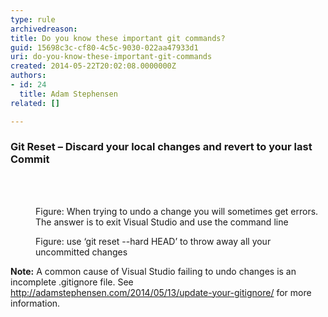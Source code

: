 ```yaml
---
type: rule
archivedreason: 
title: Do you know these important git commands?
guid: 15698c3c-cf80-4c5c-9030-022aa47933d1
uri: do-you-know-these-important-git-commands
created: 2014-05-22T20:02:08.0000000Z
authors:
- id: 24
  title: Adam Stephensen
related: []

---
```



<h3>Git Reset – Discard your local changes and revert to your last Commit​</h3>
<br><excerpt class='endintro'></excerpt><br>
<dl class="image"><dt>
      <img src="/PublishingImages/git-reset-1.jpg" alt="" />
   </dt><dd>Figure&#58; When trying to undo a change you will sometimes get errors. The answer is to exit Visual Studio and use the command line</dd></dl><dl class="image"><dt>
      <img src="/PublishingImages/git-reset-2.jpg" alt="" />
   </dt><dd>Figure&#58; use ‘git reset --hard HEAD’ to throw away all your uncommitted changes</dd></dl> 
<strong>Note&#58;</strong> A common cause of Visual Studio failing to undo changes is an incomplete .gitignore file. See 
<a href="http&#58;//adamstephensen.com/2014/05/13/update-your-gitignore/" target="_blank">http&#58;//adamstephensen.com/2014/05/13/update-your-gitignore/​</a> for more information. 


